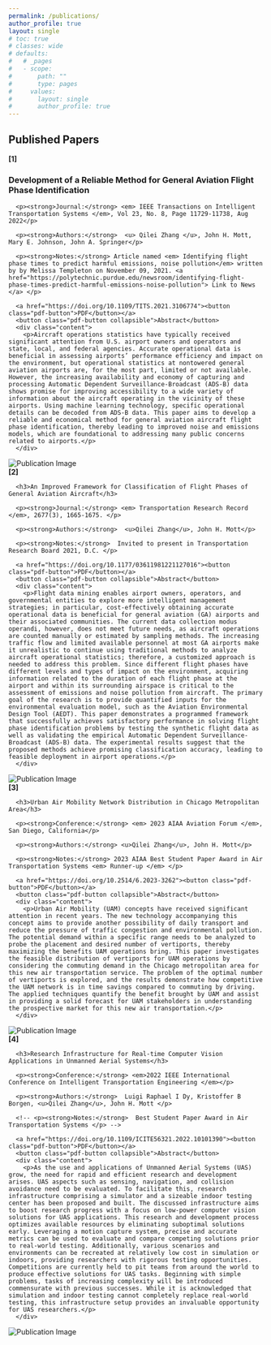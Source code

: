 ```yaml
---
permalink: /publications/
author_profile: true
layout: single
# toc: true
# classes: wide
# defaults:
#   # _pages
#   - scope:
#       path: ""
#       type: pages
#     values:
#       layout: single
#       author_profile: true
---
```


<!-- ## Published Papers -->

<h2> Published Papers </h2>

<div class="pub-container">
  <strong>[1]</strong>
  <div class="pub-content">
      <h3>Development of a Reliable Method for General Aviation Flight Phase Identification</h3>

      <p><strong>Journal:</strong> <em> IEEE Transactions on Intelligent Transportation Systems </em>, Vol 23, No. 8, Page 11729-11738, Aug 2022</p>

      <p><strong>Authors:</strong>  <u> Qilei Zhang </u>, John H. Mott, Mary E. Johnson, John A. Springer</p>

      <p><strong>Notes:</strong> Article named <em> Identifying flight phase times to predict harmful emissions, noise pollution</em> written by by Melissa Templeton on November 09, 2021. <a href="https://polytechnic.purdue.edu/newsroom/identifying-flight-phase-times-predict-harmful-emissions-noise-pollution"> Link to News </a> </p>

      <a href="https://doi.org/10.1109/TITS.2021.3106774"><button class="pdf-button">PDF</button></a>
      <button class="pdf-button collapsible">Abstract</button>
      <div class="content">
        <p>Aircraft operations statistics have typically received significant attention from U.S. airport owners and operators and state, local, and federal agencies. Accurate operational data is beneficial in assessing airports’ performance efficiency and impact on the environment, but operational statistics at nontowered general aviation airports are, for the most part, limited or not available. However, the increasing availability and economy of capturing and processing Automatic Dependent Surveillance-Broadcast (ADS-B) data shows promise for improving accessibility to a wide variety of information about the aircraft operating in the vicinity of these airports. Using machine learning technology, specific operational details can be decoded from ADS-B data. This paper aims to develop a reliable and economical method for general aviation aircraft flight phase identification, thereby leading to improved noise and emissions models, which are foundational to addressing many public concerns related to airports.</p>
      </div>
  </div>
  <div class="pub-image">
      <img src="./../assets/images/publication1.png" alt="Publication Image">
  </div>
</div>

<div class="pub-container">
  <strong>[2]</strong>
  <div class="pub-content">
      
      <h3>An Improved Framework for Classification of Flight Phases of General Aviation Aircraft</h3>

      <p><strong>Journal:</strong> <em> Transportation Research Record </em>, 2677(3), 1665-1675. </p>

      <p><strong>Authors:</strong>  <u>Qilei Zhang</u>, John H. Mott</p>

      <p><strong>Notes:</strong>  Invited to present in Transportation Research Board 2021, D.C. </p>

      <a href="https://doi.org/10.1177/03611981221127016"><button class="pdf-button">PDF</button></a>
      <button class="pdf-button collapsible">Abstract</button>
      <div class="content">
        <p>Flight data mining enables airport owners, operators, and governmental entities to explore more intelligent management strategies; in particular, cost-effectively obtaining accurate operational data is beneficial for general aviation (GA) airports and their associated communities. The current data collection modus operandi, however, does not meet future needs, as aircraft operations are counted manually or estimated by sampling methods. The increasing traffic flow and limited available personnel at most GA airports make it unrealistic to continue using traditional methods to analyze aircraft operational statistics; therefore, a customized approach is needed to address this problem. Since different flight phases have different levels and types of impact on the environment, acquiring information related to the duration of each flight phase at the airport and within its surrounding airspace is critical to the assessment of emissions and noise pollution from aircraft. The primary goal of the research is to provide quantified inputs for the environmental evaluation model, such as the Aviation Environmental Design Tool (AEDT). This paper demonstrates a programmed framework that successfully achieves satisfactory performance in solving flight phase identification problems by testing the synthetic flight data as well as validating the empirical Automatic Dependent Surveillance-Broadcast (ADS-B) data. The experimental results suggest that the proposed methods achieve promising classification accuracy, leading to feasible deployment in airport operations.</p>
      </div>
  </div>
  <div class="pub-image">
      <img src="./../assets/images/publication3.png" alt="Publication Image">
  </div>
</div>

<div class="pub-container">
  <strong>[3]</strong>
  <div class="pub-content">
      
      <h3>Urban Air Mobility Network Distribution in Chicago Metropolitan Area</h3>

      <p><strong>Conference:</strong> <em> 2023 AIAA Aviation Forum </em>, San Diego, California</p>

      <p><strong>Authors:</strong> <u>Qilei Zhang</u>, John H. Mott</p>

      <p><strong>Notes:</strong> 2023 AIAA Best Student Paper Award in Air Transportation Systems <em> Runner-up </em> </p>

      <a href="https://doi.org/10.2514/6.2023-3262"><button class="pdf-button">PDF</button></a>
      <button class="pdf-button collapsible">Abstract</button>
      <div class="content">
        <p>Urban Air Mobility (UAM) concepts have received significant attention in recent years. The new technology accompanying this concept aims to provide another possibility of daily transport and reduce the pressure of traffic congestion and environmental pollution. The potential demand within a specific range needs to be analyzed to probe the placement and desired number of vertiports, thereby maximizing the benefits UAM operations bring. This paper investigates the feasible distribution of vertiports for UAM operations by considering the commuting demand in the Chicago metropolitan area for this new air transportation service. The problem of the optimal number of vertiports is explored, and the results demonstrate how competitive the UAM network is in time savings compared to commuting by driving. The applied techniques quantify the benefit brought by UAM and assist in providing a solid forecast for UAM stakeholders in understanding the prospective market for this new air transportation.</p>
      </div>
  </div>
  <div class="pub-image">
      <img src="./../assets/images/publication2.png" alt="Publication Image">
  </div>
</div>

<div class="pub-container">
  <strong>[4]</strong>
  <div class="pub-content">
      
      <h3>Research Infrastructure for Real-time Computer Vision Applications in Unmanned Aerial Systems</h3>

      <p><strong>Conference:</strong> <em>2022 IEEE International Conference on Intelligent Transportation Engineering </em></p>

      <p><strong>Authors:</strong>  Luigi Raphael I Dy, Kristoffer B Borgen, <u>Qilei Zhang</u>, John H. Mott </p>

      <!-- <p><strong>Notes:</strong>  Best Student Paper Award in Air Transportation Systems </p> -->

      <a href="https://doi.org/10.1109/ICITE56321.2022.10101390"><button class="pdf-button">PDF</button></a>
      <button class="pdf-button collapsible">Abstract</button>
      <div class="content">
        <p>As the use and applications of Unmanned Aerial Systems (UAS) grow, the need for rapid and efficient research and development arises. UAS aspects such as sensing, navigation, and collision avoidance need to be evaluated. To facilitate this, research infrastructure comprising a simulator and a sizeable indoor testing center has been proposed and built. The discussed infrastructure aims to boost research progress with a focus on low-power computer vision solutions for UAS applications. This research and development process optimizes available resources by eliminating suboptimal solutions early. Leveraging a motion capture system, precise and accurate metrics can be used to evaluate and compare competing solutions prior to real-world testing. Additionally, various scenarios and environments can be recreated at relatively low cost in simulation or indoors, providing researchers with rigorous testing opportunities. Competitions are currently held to pit teams from around the world to produce effective solutions for UAS tasks. Beginning with simple problems, tasks of increasing complexity will be introduced commensurate with previous successes. While it is acknowledged that simulation and indoor testing cannot completely replace real-world testing, this infrastructure setup provides an invaluable opportunity for UAS researchers.</p>
      </div>
  </div>
  <div class="pub-image">
      <img src="./../assets/images/publication4.png" alt="Publication Image">
  </div>
</div>


<script>
var coll = document.getElementsByClassName("collapsible");
var i;

for (i = 0; i < coll.length; i++) {
  coll[i].addEventListener("click", function() {
    this.classList.toggle("active");
    var content = this.nextElementSibling;
    if (content.style.display === "none") {
      content.style.display = "block";
    } else {
      content.style.display = "none";
    }
  });
}
</script>
